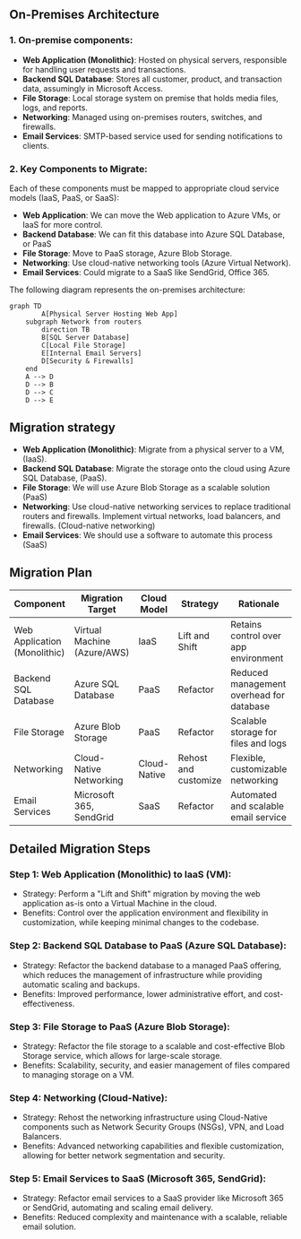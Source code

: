 ## On-Premises Architecture

### 1. On-premise components:

- **Web Application (Monolithic)**: Hosted on physical servers, responsible for handling user requests and transactions.
- **Backend SQL Database**: Stores all customer, product, and transaction data, assumingly in Microsoft Access.
- **File Storage**: Local storage system on premise that holds media files, logs, and reports.
- **Networking**: Managed using on-premises routers, switches, and firewalls.
- **Email Services**: SMTP-based service used for sending notifications to clients.

### 2. Key Components to Migrate: 

Each of these components must be mapped to appropriate cloud service models (IaaS, PaaS, or SaaS):

- **Web Application**: We can move the Web application to Azure VMs, or IaaS for more control.
- **Backend Database**: We can fit this database into Azure SQL Database, or PaaS
- **File Storage**: Move to PaaS storage, Azure Blob Storage.
- **Networking**: Use cloud-native networking tools (Azure Virtual Network).
- **Email Services**: Could migrate to a SaaS like SendGrid, Office 365.

The following diagram represents the on-premises architecture:

```mermaid
graph TD
        A[Physical Server Hosting Web App]
    subgraph Network from routers
        direction TB
        B[SQL Server Database]
        C[Local File Storage]
        E[Internal Email Servers]
        D[Security & Firewalls]
    end
    A --> D
    D --> B
    D --> C
    D --> E
```
## Migration strategy

- **Web Application (Monolithic)**: Migrate from a physical server to a VM, (IaaS).
- **Backend SQL Database**: Migrate the storage onto the cloud using Azure SQL Database, (PaaS).
- **File Storage**: We will use Azure Blob Storage as a scalable solution (PaaS)
- **Networking**: Use cloud-native networking services to replace traditional routers and firewalls. Implement virtual networks, load balancers, and firewalls. (Cloud-native networking)
- **Email Services**: We should use a software to automate this process (SaaS)

## Migration Plan

**Component**| **Migration Target**| **Cloud Model**|**Strategy**|**Rationale**|
|----------------------------|------------------------------|----------------|----------------------------|----------------------------------------------------|
| Web Application (Monolithic) | Virtual Machine (Azure/AWS)  | IaaS           | Lift and Shift              | Retains control over app environment               |
| Backend SQL Database        | Azure SQL Database           | PaaS           | Refactor                    | Reduced management overhead for database            |
| File Storage                | Azure Blob Storage  |  PaaS    | Refactor  | Scalable storage for files and logs                 |
| Networking                  | Cloud-Native Networking      | Cloud-Native   | Rehost and customize                    | Flexible, customizable networking                   |
| Email Services              | Microsoft 365, SendGrid      | SaaS           | Refactor                    | Automated and scalable email service                |

## Detailed Migration Steps

### Step 1: Web Application (Monolithic) to IaaS (VM):

- Strategy: Perform a "Lift and Shift" migration by moving the web application as-is onto a Virtual Machine in the cloud.
- Benefits: Control over the application environment and flexibility in customization, while keeping minimal changes to the codebase.
### Step 2: Backend SQL Database to PaaS (Azure SQL Database):

- Strategy: Refactor the backend database to a managed PaaS offering, which reduces the management of infrastructure while providing automatic scaling and backups.
- Benefits: Improved performance, lower administrative effort, and cost-effectiveness.
### Step 3: File Storage to PaaS (Azure Blob Storage):

- Strategy: Refactor the file storage to a scalable and cost-effective Blob Storage service, which allows for large-scale storage.
- Benefits: Scalability, security, and easier management of files compared to managing storage on a VM.
### Step 4: Networking (Cloud-Native):

- Strategy: Rehost the networking infrastructure using Cloud-Native components such as Network Security Groups (NSGs), VPN, and Load Balancers.
- Benefits: Advanced networking capabilities and flexible customization, allowing for better network segmentation and security.
### Step 5: Email Services to SaaS (Microsoft 365, SendGrid):

- Strategy: Refactor email services to a SaaS provider like Microsoft 365 or SendGrid, automating and scaling email delivery.
- Benefits: Reduced complexity and maintenance with a scalable, reliable email solution.

